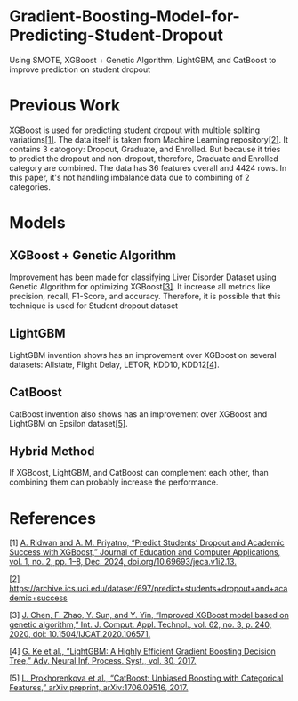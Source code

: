 # Gradient-Boosting-Model-for-Predicting-Student-Dropout
Using SMOTE, XGBoost + Genetic Algorithm, LightGBM, and CatBoost to improve prediction on student dropout
# Previous Work
XGBoost is used for predicting student dropout with multiple spliting variations[[1]](#ref1). The data itself is taken from Machine Learning repository[[2]](#ref2). It contains 3 catogory: Dropout, Graduate, and Enrolled. But because it tries to predict the dropout and non-dropout, therefore, Graduate and Enrolled category are combined. The data has 36 features overall and 4424 rows. In this paper, it's not handling imbalance data due to combining of 2 categories.
# Models
## XGBoost + Genetic Algorithm
Improvement has been made for classifying Liver Disorder Dataset using Genetic Algorithm for optimizing XGBoost[[3]](#ref3). It increase all metrics like precision, recall, F1-Score, and accuracy. Therefore, it is possible that this technique is used for Student dropout dataset
## LightGBM
LightGBM invention shows has an improvement over XGBoost on several datasets: Allstate, Flight Delay, LETOR, KDD10, KDD12[[4]](#ref4).
## CatBoost
CatBoost invention also shows has an improvement over XGBoost and LightGBM on Epsilon dataset[[5]](#ref5).
## Hybrid Method
If XGBoost, LightGBM, and CatBoost can complement each other, than combining them can probably increase the performance.
# References
<a id="ref1"/>

[1] [A. Ridwan and A. M. Priyatno, “Predict Students’ Dropout and Academic Success with XGBoost,” Journal of Education and Computer Applications, vol. 1, no. 2, pp. 1–8, Dec. 2024, doi.org/10.69693/jeca.v1i2.13.](https://jeca.aks.or.id/jeca/article/view/13/6)

<a id="ref2"/>

[2] https://archive.ics.uci.edu/dataset/697/predict+students+dropout+and+academic+success 

<a id="ref3"/>

[3] [J. Chen, F. Zhao, Y. Sun, and Y. Yin, “Improved XGBoost model based on genetic algorithm,” Int. J. Comput. Appl. Technol., vol. 62, no. 3, p. 240, 2020, doi: 10.1504/IJCAT.2020.106571.](https://sci-hub.se/10.1504/ijcat.2020.106571)

<a id="ref4"/>

[4] [G. Ke et al., “LightGBM: A Highly Efficient Gradient Boosting Decision Tree,” Adv. Neural Inf. Process. Syst., vol. 30, 2017.](https://proceedings.neurips.cc/paper_files/paper/2017/file/6449f44a102fde848669bdd9eb6b76fa-Paper.pdf)

<a id="ref5">
  
[5] [L. Prokhorenkova et al., “CatBoost: Unbiased Boosting with Categorical Features,” arXiv preprint, arXiv:1706.09516, 2017.](https://arxiv.org/pdf/1706.09516)

